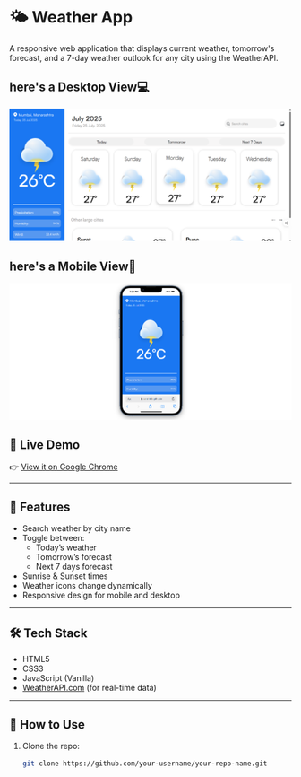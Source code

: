 # 🌤️ Weather App

A responsive web application that displays current weather, tomorrow's forecast, and a 7-day weather outlook for any city using the WeatherAPI.
## here's a Desktop View💻
![Desktop View](./images/Screenshot%202025-07-25%20192355.png)
## here's a Mobile View📱
![Mobile view](./images/Screenshot%202025-07-25%20192414.png)



## 🚀 Live Demo

👉 [View it on Google Chrome](https://vanshhub.github.io/Weather-App/)

---

## 📌 Features

- Search weather by city name
- Toggle between:
  - Today’s weather
  - Tomorrow’s forecast
  - Next 7 days forecast
- Sunrise & Sunset times
- Weather icons change dynamically
- Responsive design for mobile and desktop

---

## 🛠️ Tech Stack

- HTML5
- CSS3
- JavaScript (Vanilla)
- [WeatherAPI.com](https://www.weatherapi.com/) (for real-time data)

---

## 🔧 How to Use

1. Clone the repo:
   ```bash
   git clone https://github.com/your-username/your-repo-name.git
